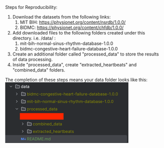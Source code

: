 Steps for Reproducibility:

1. Download the datasets from the following links:
   1. MIT BIH: https://physionet.org/content/nsrdb/1.0.0/
   2. BIDMC: https://physionet.org/content/chfdb/1.0.0/
2. Add downloaded files to the following folders created under this directory. i.e. /data/ :
   1. mit-bih-normal-sinus-rhythm-database-1.0.0
   2. bidmc-congestive-heart-failure-database-1.0.0
3. Create an additional folder called "processed_data" to store the results of data processing.
4. Inside "processed_data", create "extracted_heartbeats" and "combined_data" folders.

The completion of these steps means your data folder looks like this:
![img.png](../images/data_img.png)